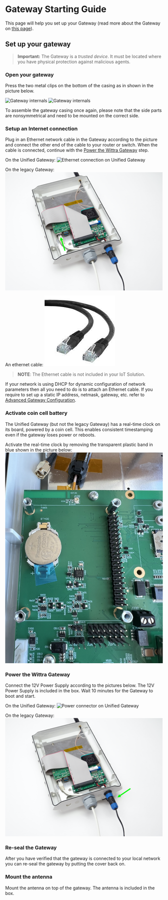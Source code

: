 # Gateway Starting Guide

This page will help you set up your Gateway (read more about
the Gateway on [this page](products-gateway.md)).

## Set up your gateway

> **Important:** The Gateway is a *trusted device*. It must be located where
you have physical protection against malicious agents.

### Open your gateway

Press the two metal clips on the bottom of the casing as in shown in the picture below.

![Gateway internals](images/open_gateway.jpg)
![Gateway internals](images/open_gateway_2.jpg)

To assemble the gateway casing once again, please note that the side parts are
nonsymmetrical and need to be mounted on the correct side.

### Setup an Internet connection

Plug in an Ethernet network cable in the Gateway according to the
picture and connect the other end of the cable to your router or
switch. When the cable is connected, continue with the [Power the
Wittra Gateway](#power-the-wittra-gateway) step.

On the Unified Gateway:
![Ethernet connection on Unified Gateway](images/ethernet-ugw.png)

On the legacy Gateway:
![Ethernet connection on legacy Gateway](images/ethernet-gateway.png)

An ethernet cable:
![Ethernet Cable](images/ethernet-cable.jpeg)

> **NOTE**: The Ethernet cable is not included in your IoT Solution.

If your network is using DHCP for dynamic configuration of network
parameters then all you need to do is to attach an Ethernet cable. If you
require to set up a static IP address, netmask, gateway, etc. refer to
[Advanced Gateway Configuration](howto-advanced-gateway-config.md).

### Activate coin cell battery

The Unified Gateway (but not the legacy Gateway) has a real-time clock
on its board, powered by a coin cell. This enables consistent timestamping
even if the gateway loses power or reboots.

Activate the real-time clock by removing the transparent plastic band in blue
shown in the picture below:
![Unified Gateway coin cell battery](images/ugw-coincell.jpeg)

### Power the Wittra Gateway

Connect the 12V Power Supply according to the pictures below. The 12V Power
Supply is included in the box. Wait 10 minutes for the Gateway to boot and start.

On the Unified Gateway:
![Power connector on Unified Gateway](images/new-ugw.png)

On the legacy Gateway:
![Power connector on legacy Gateway](images/new-gateway.png)

### Re-seal the Gateway

After you have verified that the gateway is connected to your local network you
can re-seal the gateway by putting the cover back on.

### Mount the antenna

Mount the antenna on top of the gateway. The antenna is included
in the box.